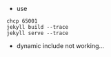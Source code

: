 * use
````
chcp 65001
jekyll build --trace
jekyll serve --trace
````
* dynamic include not working...
